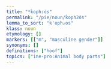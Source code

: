 ```yaml
---
title: "*ḱoph₂ós"
permalink: "/pie/noun/ḱoph2ós"
lemma_to_sort: "k'oph₂os"
klass: noun
etymology: []
markers: [["m", "masculine gender"]]
synonyms: []
definitions: ["hoof"]
topics: ["ine-pro:Animal body parts"]
---
```

